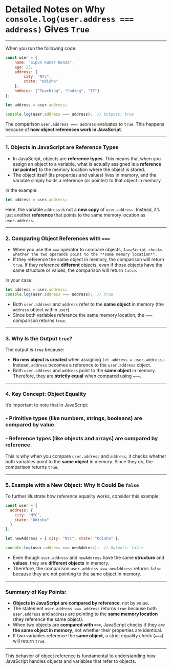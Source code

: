 
# Detailed Notes on Why `console.log(user.address === address)` Gives `True`

---

When you run the following code:

```javascript
const user = { 
    name: "Sipun Kumar Nanda",
    age: 23,
    address: {
        city: "NYC",
        state: "Odisha"
    },
    hobbies: ["Teaching", "Coding", "IT"]
};

let address = user.address;

console.log(user.address === address);  // Outputs: true
```

The comparison `user.address === address` evaluates to `true`. This happens because of **how object references work in JavaScript**.

---

### 1. **Objects in JavaScript are Reference Types**

- In JavaScript, objects are **reference types**. This means that when you assign an object to a variable, what is actually assigned is a **reference (or pointer)** to the memory location where the object is stored.
- The object itself (its properties and values) lives in memory, and the variable simply holds a reference (or pointer) to that object in memory.

In the example:

```javascript
let address = user.address;
```

Here, the variable `address` is not a **new copy** of `user.address`. Instead, it’s just another **reference** that points to the same memory location as `user.address`.

---

### 2. **Comparing Object References with `===`**

- When you use the `===` operator to compare objects, `JavaScript checks whether the two operands point to the **same memory location**.`
- If they reference the same object in memory, the comparison will return `true`. If they reference **different** objects, even if those objects have the same structure or values, the comparison will return `false`.

In your case:

```javascript
let address = user.address;
console.log(user.address === address);  // true
```

- Both `user.address` and `address` refer to the **same object** in memory (the `address` object within `user`).
- Since both variables reference the same memory location, the `===` comparison returns `true`.

---

### 3. **Why Is the Output `true`?**

The output is `true` because:

- **No new object is created** when assigning `let address = user.address;`. Instead, `address` becomes a reference to the `user.address` object.
- Both `user.address` and `address` point to the **same object** in memory. Therefore, they are **strictly equal** when compared using `===`.

---

### 4. **Key Concept: Object Equality**

It’s important to note that in JavaScript:

### - **Primitive types** (like numbers, strings, booleans) are compared by **value**.
### - **Reference types** (like objects and arrays) are compared by **reference**.

This is why when you compare `user.address` and `address`, it checks whether both variables point to the **same object** in memory. Since they do, the comparison returns `true`.

---

### 5. **Example with a New Object: Why It Could Be `false`**

To further illustrate how reference equality works, consider this example:

```javascript
const user = {
  address: {
    city: "NYC",
    state: "Odisha"
  }
};

let newAddress = { city: "NYC", state: "Odisha" };

console.log(user.address === newAddress);  // Outputs: false
```

- Even though `user.address` and `newAddress` have the same **structure** and **values**, they are **different objects** in memory.
- Therefore, the comparison `user.address === newAddress` returns `false` because they are not pointing to the same object in memory.

---

### Summary of Key Points:

- **Objects in JavaScript are compared by reference**, not by value.
- The statement `user.address === address` returns `true` because both `user.address` and `address` are pointing to the **same memory location** (they reference the same object).
- When two objects are **compared with `===`**, JavaScript checks if they are **the same object in memory**, not whether their properties are identical.
- If two variables reference the **same object**, a strict equality check (`===`) will return `true`.

---

This behavior of object reference is fundamental to understanding how JavaScript handles objects and variables that refer to objects.
```